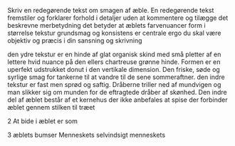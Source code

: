Skriv en redegørende tekst om smagen af æble. En redegørende tekst fremstiler og forklarer forhold i detaljer uden at kommentere og tilægge det beskrevne merbetydning det betyder at æblets farvenuancer form i størrelse tekstur grundsmag og konsistens er centrale ergo du skal være objektiv og præcis i din sansning og skrivning


den ydre tekstur er en hinde af glat organisk skind med små pletter af en lettere hvid nuance på den ellers chartreuse grønne hinde. Formen er en uperfekt udstrukket donut  i den vertikale dimension. Den friske, søde og syrlige smag for tankerne til at vandre til de sene sommeraftner. den indre tekstur er fast men sprød og saftig. Dråberne triller ned af mundvigen og man slikker sig om munden for de eftragtede dråber af skønhed. Den indre del af æblet består af et kernehus der ikke anbefales at spise der forbinder æblet gennem stilken til træet



2
At bide i æblet er som 

3 
æblets bumser
Menneskets selvindsigt
menneskets 